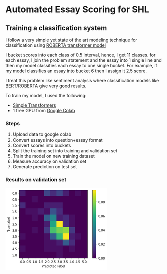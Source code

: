 # Automated Essay Scoring for SHL


## Training a classification system 
I follow a very simple yet state of the art modeling technique for classification using [ROBERTA transformer model](https://github.com/ThilinaRajapakse/simpletransformers/blob/a7e7fff393dc578457b2d854218a31b4d2c84634/docs/_docs/08-multi-class-classification.md)

I bucket scores into each class of 0.5 interval, hence, I get 11 classes. for each essay, I join the problem statement and the essay into 1 single line and then my model classifies each essay to one single bucket. For example, if my model classifies an essay into bucket 6 then I assign it 2.5 score. 

I treat this problem like sentiment analysis where classification models like BERT/ROBERTA give very good results.

To train my model, I used the following:
- [Simple Transformers](https://github.com/ThilinaRajapakse/simpletransformers)
- 1 free GPU from [Google Colab](https://colab.research.google.com/drive/1wiOEzuIIXsL10KSFDpk2eQeq7bOFa3U1?usp=sharing)

### Steps 

1. Upload data to google colab
2. Convert essays into question+essay format
3. Convert scores into buckets
4. Split the training set into training and validation set 
5. Train the model on new training dataset 
6. Measure accuracy on validation set
7. Generate prediction on test set


### Results on validation set
![Confusion Matrix on 240 examples](image/confusion_matrixpng.png)
  
